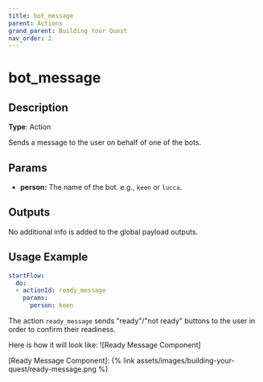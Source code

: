 ```yaml
---
title: bot_message
parent: Actions
grand_parent: Building Your Quest
nav_order: 2
---
```


# bot_message

## Description

**Type**: Action

Sends a message to the user on behalf of one of the bots. 

## Params

- **person:** The name of the bot. e.g., `keen` or `lucca`.    

## Outputs

No additional info is added to the global payload outputs.

## Usage Example

```yaml
startFlow:
  do:
  - actionId: ready_message
    params:
      person: keen
```

The action `ready_message` sends "ready"/"not ready" buttons to the user in order to confirm their readiness.

Here is how it will look like:
![Ready Message Component]


[Ready Message Component]: {% link assets/images/building-your-quest/ready-message.png %}


